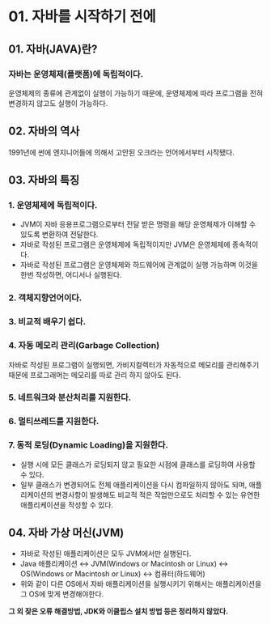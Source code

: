 # 01. 자바를 시작하기 전에

## 01. 자바(JAVA)란?

### 자바는 운영체제(플랫폼)에 독립적이다.

운영체제의 종류에 관계없이 실행이 가능하기 때문에, 운영체제에 따라 프로그램을 전혀 변경하지 않고도 실행이 가능하다.

## 02. 자바의 역사

1991년에 썬에 엔지니어들에 의해서 고안된 오크라는 언어에서부터 시작됐다.

## 03. 자바의 특징

### 1. 운영체제에 독립적이다.

- JVM이 자바 응용프로그램으로부터 전달 받은 명령을 해당 운영체제가 이해할 수 있도록 변환하여 전달한다.
- 자바로 작성된 프로그램은 운영체제에 독립적이지만 JVM은 운영체제에 종속적이다.
- 자바로 작성된 프로그램은 운영체제와 하드웨어에 관계없이 실행 가능하며 이것을 한번 작성하면, 어디서나 실행된다.

### 2. 객체지향언어이다.

### 3. 비교적 배우기 쉽다.

### 4. 자동 메모리 관리(Garbage Collection)

자바로 작성된 프로그램이 실행되면, 가비지컬렉터가 자동적으로 메모리를 관리해주기 때문에 프로그래머는 메모리를 따로 관리 하지 않아도 된다.

### 5. 네트워크와 분산처리를 지원한다.

### 6. 멀티쓰레드를 지원한다.

### 7. 동적 로딩(Dynamic Loading)을 지원한다.

- 실행 시에 모든 클래스가 로딩되지 않고 필요한 시점에 클래스를 로딩하여 사용할 수 있다.
- 일부 클래스가 변경되어도 전체 애플리케이션을 다시 컴파일하지 않아도 되며, 애플리케이션의 변경사항이 발생해도 비교적 적은 작업만으로도 처리할 수 있는 유연한 애플리케이션을 작성할 수 있다.

## 04. 자바 가상 머신(JVM)

- 자바로 작성된 애플리케이션은 모두 JVM에서만 실행된다.
- Java 애플리케이션 ↔ JVM(Windows or Macintosh or Linux) ↔ OS(Windows or Macintosh or Linux) ↔ 컴퓨터(하드웨어)
- 위와 같이 다른 OS에서 자바 애플리케이션을 실행시키기 위해서는 애플리케이션을 그 OS에 맞게 변경해야한다.

**그 외 잦은 오류 해결방법, JDK와 이클립스 설치 방법 등은 정리하지 않았다.**